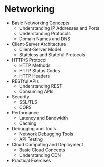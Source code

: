 # Networking

- Basic Networking Concepts
  - Understanding IP Addresses and Ports
  - Understanding Protocols
  - Domain Names and DNS
- Client-Server Architecture
  - Client-Server Model
  - Stateless and Stateful Protocols
- HTTP/S Protocol
  - HTTP Methods
  - HTTP Status Codes
  - HTTP Headers
- RESTful APIs
  - Understanding REST
  - Consuming APIs
- Security
  - SSL/TLS
  - CORS
- Performance
  - Latency and Bandwidth
  - Caching
- Debugging and Tools
  - Network Debugging Tools
  - API Testing
- Cloud Computing and Deployment
  - Basic Cloud Concepts
  - Understanding CDN
- Practical Exercises

